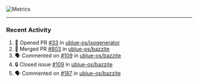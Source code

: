 ![Metrics](https://metrics.lecoq.io/KyleGospo?template=classic&base=header%2C%20activity%2C%20community%2C%20repositories%2C%20metadata&base.indepth=false&base.hireable=false&base.skip=false&config.timezone=America%2FLos_Angeles)

---
### Recent Activity
<!--START_SECTION:activity-->
1. 💪 Opened PR [#33](https://github.com/ublue-os/isogenerator/pull/33) in [ublue-os/isogenerator](https://github.com/ublue-os/isogenerator)
2. 🎉 Merged PR [#803](https://github.com/ublue-os/bazzite/pull/803) in [ublue-os/bazzite](https://github.com/ublue-os/bazzite)
3. 🗣 Commented on [#109](https://github.com/ublue-os/bazzite/issues/109#issuecomment-1962299677) in [ublue-os/bazzite](https://github.com/ublue-os/bazzite)
4. 🔒 Closed issue [#109](https://github.com/ublue-os/bazzite/issues/109) in [ublue-os/bazzite](https://github.com/ublue-os/bazzite)
5. 🗣 Commented on [#187](https://github.com/ublue-os/bazzite/issues/187#issuecomment-1962299661) in [ublue-os/bazzite](https://github.com/ublue-os/bazzite)
<!--END_SECTION:activity-->
